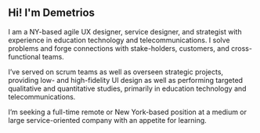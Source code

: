 ## Hi! I'm Demetrios
I am a NY-based agile UX designer, service designer, and strategist with experience in education technology and telecommunications. I solve problems and forge connections with stake-holders, customers, and cross-functional teams.

I’ve served on scrum teams as well as overseen strategic projects, providing low- and high-fidelity UI design as well as performing targeted qualitative and quantitative studies, primarily in education technology and telecommunications.

I’m seeking a full-time remote or New York-based position at a medium or large service-oriented company with an appetite for learning.
